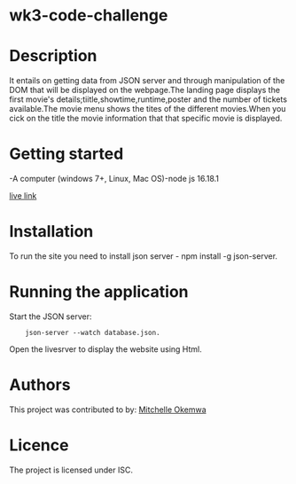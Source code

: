 # wk3-code-challenge
# Description
It entails on getting data from JSON server and through manipulation of the DOM that will be displayed on the webpage.The landing page displays the first movie's details;tiitle,showtime,runtime,poster and the number of tickets available.The movie menu shows the tites of the different movies.When you cick on the title the movie information that that specific movie is displayed.

# Getting started
-A computer (windows 7+, Linux, Mac OS)-node js 16.18.1

[live link ](https://mitchelleokemwa.github.io/wk3-code-challenge/)
# Installation 
To run the site you need to install json server - npm install -g json-server.

# Running the application

Start the JSON  server:

        json-server --watch database.json.

Open the livesrver to display the website using Html.

# Authors
This project was contributed to by:
[Mitchelle Okemwa](https://github.com/mitchelleokemwa)

# Licence
The project is licensed under ISC.